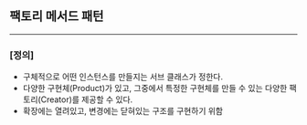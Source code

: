 ## 팩토리 메서드 패턴

---

### [정의]

- 구체적으로 어떤 인스턴스를 만들지는 서브 클래스가 정한다.
- 다양한 구현체(Product)가 있고, 그중에서 특정한 구현체를 만들 수 있는 다양한 팩토리(Creator)를 제공할 수 있다.
- 확장에는 열려있고, 변경에는 닫혀있는 구조를 구현하기 위함
